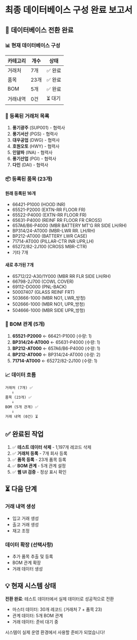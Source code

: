 # 최종 데이터베이스 구성 완료 보고서

## 🎯 데이터베이스 전환 완료

### 📊 현재 데이터베이스 구성

| 카테고리 | 개수 | 상태 |
|---------|------|------|
| 거래처 | 7개 | ✅ 완료 |
| 품목 | 23개 | ✅ 완료 |
| BOM | 5개 | ✅ 완료 |
| 거래내역 | 0건 | ⏳ 대기 |

### 🏢 등록된 거래처 목록

1. **풍기광주** (SUP001) - 협력사
2. **풍기서산** (PGS) - 협력사
3. **대우공업** (DWG) - 협력사
4. **호원오토** (HWY) - 협력사
5. **인알파** (INA) - 협력사
6. **풍기산업** (PGI) - 협력사
7. **다인** (DAI) - 협력사

### 📦 등록된 품목 (23개)

#### 원래 등록된 16개
- 66421-P1000 (HOOD INR)
- 65521-P2000 (EXTN-RR FLOOR FR)
- 65522-P4000 (EXTN-RR FLOOR FR)
- 65631-P4000 (REINF RR FLOOR FR CROSS)
- 657A6/B6-P4000 (MBR BATTERY MT'G RR SIDE LH/RH)
- BP314/24-AT000 (MBR-LWR RR. LH/RH)
- BP212-AT000 (BATTERY LWR CASE)
- 71714-AT000 (PILLAR-CTR INR UPR,LH)
- 65272/82-2J100 (CROSS MBR-CTR)
- 기타 7개

#### 새로 추가된 7개
- 65712/22-A30/1Y000 (MBR RR FLR SIDE LH/RH)
- 66798-2J700 (COWL COVER)
- 69112-DO000 (PNL-BACK)
- 50007407 (GLASS REINF FRT)
- 503666-1000 (MBR NO1, LWR_방청)
- 502666-1000 (MBR NO1, UPR_방청)
- 504666-1000 (MBR SIDE UPR_방청)

### 🔗 BOM 관계 (5개)

1. **65521-P2000** ← 66421-P1000 (수량: 1)
2. **BP314/24-AT000** ← 65631-P4000 (수량: 1)
3. **BP212-AT000** ← 657A6/B6-P4000 (수량: 1)
4. **BP212-AT000** ← BP314/24-AT000 (수량: 2)
5. **71714-AT000** ← 65272/82-2J100 (수량: 1)

### 📈 데이터 흐름

```
거래처 (7개) ✅
   ↓
품목 (23개) ✅
   ↓
BOM (5개 관계) ✅
   ↓
거래 내역 (0건) ⏳
```

## ✅ 완료된 작업

1. ✅ **테스트 데이터 삭제** - 1,197개 레코드 삭제
2. ✅ **거래처 등록** - 7개 회사 등록
3. ✅ **품목 등록** - 23개 품목 등록
4. ✅ **BOM 관계** - 5개 관계 설정
5. ✅ **웹 UI 검증** - 정상 표시 확인

## ⏳ 다음 단계

### 거래 내역 생성
- 입고 거래 생성
- 출고 거래 생성
- 재고 조정

### 데이터 확장 (선택사항)
- 추가 품목 추출 및 등록
- BOM 관계 확장
- 거래 데이터 생성

## 💡 현재 시스템 상태

**전환 완료**: 테스트 데이터에서 실제 데이터로 성공적으로 전환
- 마스터 데이터: 30개 레코드 (거래처 7 + 품목 23)
- 관계 데이터: 5개 BOM 관계
- 거래 데이터: 준비 대기 중

시스템이 실제 운영 환경에서 사용할 준비가 되었습니다!






